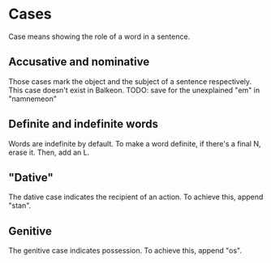 # Cases
Case means showing the role of a word in a sentence.

## Accusative and nominative
Those cases mark the object and the subject of a sentence respectively.
This case doesn't exist in Balkeon. TODO: save for the unexplained "em" in "namnemeon"

## Definite and indefinite words
Words are indefinite by default.
To make a word definite, if there's a final N, erase it. Then, add an L.

## "Dative"
The dative case indicates the recipient of an action.
To achieve this, append "stan".

## Genitive
The genitive case indicates possession.
To achieve this, append "os".
